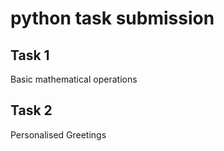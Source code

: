# python task submission

## Task 1
Basic mathematical operations

## Task 2
Personalised Greetings
